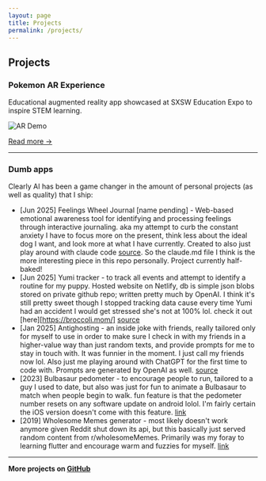 ```yaml
---
layout: page
title: Projects
permalink: /projects/
---
```


## Projects

### Pokemon AR Experience

Educational augmented reality app showcased at SXSW Education Expo to inspire STEM learning.

![AR Demo]({{site.baseurl}}/assets/pokemil/ar_demo.gif)

[Read more →](/reflections/projects/2017/03/12/Gotta-Catch-Em-All.html)

---

### Dumb apps

Clearly AI has been a game changer in the amount of personal projects (as well as quality) that I ship:

- [Jun 2025] Feelings Wheel Journal [name pending] - Web-based emotional awareness tool for identifying and processing feelings through interactive journaling. aka my attempt to curb the constant anxiety I have to focus more on the present, think less about the ideal dog I want, and look more at what I have currently. Created to also just play around with claude code [source](https://github.com/schen22/wins-tracker). So the claude.md file I think is the more interesting piece in this repo personally. Project currently half-baked!
- [Jun 2025] Yumi tracker - to track all events and attempt to identify a routine for my puppy. Hosted website on Netlify, db is simple json blobs stored on private github repo; written pretty much by OpenAI. I think it's still pretty sweet though I stopped tracking data cause every time Yumi had an accident I would get stressed she's not at 100% lol. check it out [here][https://broccoli.mom/] [source](https://github.com/schen22/artoo-tracker-data)
- [Jan 2025] Antighosting - an inside joke with friends, really tailored only for myself to use in order to make sure I check in with my friends in a higher-value way than just random texts, and provide prompts for me to stay in touch with. It was funnier in the moment. I just call my friends now lol. Also just me playing around with ChatGPT for the first time to code with. Prompts are generated by OpenAI as well. [source](https://github.com/schen22/antighosting)
- [2023] Bulbasaur pedometer - to encourage people to run, tailored to a guy I used to date, but also was just for fun to animate a Bulbasaur to match when people begin to walk. fun feature is that the pedometer number resets on any software update on android lolol. I'm fairly certain the iOS version doesn't come with this feature. [link](https://github.com/schen22/pokestrides)
- [2019] Wholesome Memes generator - most likely doesn't work anymore given Reddit shut down its api, but this basically just served random content from r/wholesomeMemes. Primarily was my foray to learning flutter and encourage warm and fuzzies for myself. [link](https://github.com/schen22/boredForReddit)

---

**More projects on [GitHub](https://github.com/schen22)**
